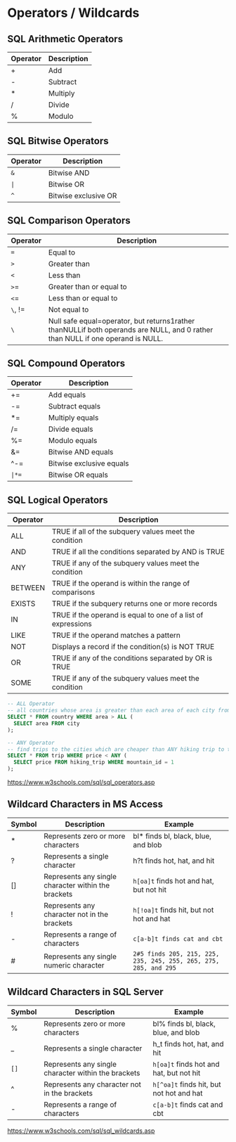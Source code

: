 # Operators / Wildcards

## SQL Arithmetic Operators

| **Operator** | **Description** |
|---|---|
| + | Add |
| - | Subtract |
| * | Multiply |
| / | Divide |
| % | Modulo |

## SQL Bitwise Operators

| **Operator** | **Description** |
|---|---|
| `&` | Bitwise AND |
| `\|` | Bitwise OR |
| `^` | Bitwise exclusive OR |

## SQL Comparison Operators

| **Operator** | **Description** |
|---|---|
| `=` | Equal to |
| `>` | Greater than |
| `<` | Less than |
| `>`= | Greater than or equal to |
| `<`= | Less than or equal to |
| `\`, != | Not equal to |
| `\` | Null safe equal=operator, but returns1rather thanNULLif both operands are NULL, and 0 rather than NULL if one operand is NULL. |

## SQL Compound Operators

| **Operator** | **Description**          |
|--------------|--------------------------|
| +=           | Add equals               |
| -=           | Subtract equals          |
| *=          | Multiply equals          |
| /=           | Divide equals            |
| %=           | Modulo equals            |
| &=           | Bitwise AND equals       |
| ^-=         | Bitwise exclusive equals |
| `\|*=`        | Bitwise OR equals        |

## SQL Logical Operators

| **Operator** | **Description**                                              |
|--------------|----------------------------------------------------------|
| ALL          | TRUE if all of the subquery values meet the condition        |
| AND          | TRUE if all the conditions separated by AND is TRUE          |
| ANY          | TRUE if any of the subquery values meet the condition        |
| BETWEEN      | TRUE if the operand is within the range of comparisons       |
| EXISTS       | TRUE if the subquery returns one or more records             |
| IN           | TRUE if the operand is equal to one of a list of expressions |
| LIKE         | TRUE if the operand matches a pattern                        |
| NOT          | Displays a record if the condition(s) is NOT TRUE            |
| OR           | TRUE if any of the conditions separated by OR is TRUE        |
| SOME         | TRUE if any of the subquery values meet the condition        |

```sql
-- ALL Operator
-- all countries whose area is greater than each area of each city from city table
SELECT * FROM country WHERE area > ALL (
  SELECT area FROM city
);

-- ANY Operator
-- find trips to the cities which are cheaper than ANY hiking trip to the mountain with id 1
SELECT * FROM trip WHERE price < ANY (
  SELECT price FROM hiking_trip WHERE mountain_id = 1
);
```

<https://www.w3schools.com/sql/sql_operators.asp>

## Wildcard Characters in MS Access

| **Symbol** | **Description** | **Example** |
|---|---|---|
| * | Represents zero or more characters | bl* finds bl, black, blue, and blob |
| ? | Represents a single character | h?t finds hot, hat, and hit |
| [] | Represents any single character within the brackets | `h[oa]t` finds hot and hat, but not hit |
| ! | Represents any character not in the brackets | `h[!oa]t` finds hit, but not hot and hat |
| - | Represents a range of characters | `c[a-b]t finds cat and cbt` |
| # | Represents any single numeric character | `2#5 finds 205, 215, 225, 235, 245, 255, 265, 275, 285, and 295` |

## Wildcard Characters in SQL Server

| **Symbol** | **Description** | **Example** |
|---|---|---|
| % | Represents zero or more characters | bl% finds bl, black, blue, and blob |
| _ | Represents a single character | h_t finds hot, hat, and hit |
| `[]` | Represents any single character within the brackets | `h[oa]t` finds hot and hat, but not hit |
| ^ | Represents any character not in the brackets | `h[^oa]t` finds hit, but not hot and hat |
| - | Represents a range of characters | `c[a-b]t` finds cat and cbt |

<https://www.w3schools.com/sql/sql_wildcards.asp>
